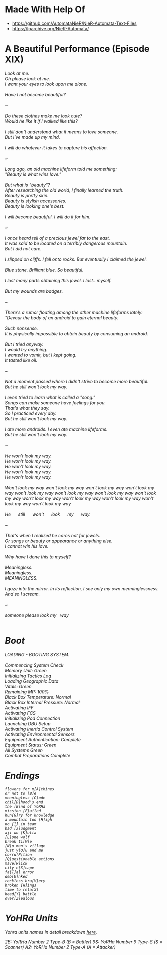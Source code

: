 # Made With Help Of
- https://github.com/AutomataNieR/NieR-Automata-Text-Files
- https://lparchive.org/NieR-Automata/

# A Beautiful Performance (Episode XIX)

<i>Look at me.</i><br>
<i>Oh please look at me.</i><br>
<i>I want your eyes to look upon me alone.</i><br>
<br>
<i>Have I not become beautiful?</i><br>
<br>
~<br>
<br>
<i>Do these clothes make me look cute?<br>
<i>Would he like it if I walked like this?</i><br>
<br>
<i>I still don't understand what it means to love someone.</i><br>
<i>But I've made up my mind.</i><br>
<br>
<i>I will do whatever it takes to capture his affection.</i><br>
<br>
~<br>
<br>
<i>Long ago, an old machine lifeform told me something:</i><br>
<i>"Beauty is what wins love."</i><br>
<br>
<i>But what is "beauty"?</i><br>
<i>After researching the old world, I finally learned the truth.</i><br>
<i></i>Beauty is pretty skin.<br>
<i></i>Beauty is stylish accessories.<br>
<i></i>Beauty is looking one's best.<br>
<br>
<i>I will become beautiful. I will do it for him.</i><br>
<br>
~<br>
<br>
<i>I once heard tell of a precious jewel far to the east.</i><br>
<i>It was said to be located on a terribly dangerous mountain.</i><br>
<i>But I did not care.</i><br>
<br>
<i>I slipped on cliffs. I fell onto rocks. But eventually I claimed the jewel.</i><br>
<br>
<i>Blue stone. Brilliant blue. So beautiful.</i><br>
<br>
<i>I lost many parts obtaining this jewel. I lost...myself.</i><br>
<br>
<i>But my wounds are badges.</i><br>
<br>
~<br>
<br>
<i>There's a rumor floating among the other machine lifeforms lately:</i><br>
<i>"Devour the body of an android to gain eternal beauty.</i><br>
<br>
<i>Such nonsense.</i><br>
<i>It is physically impossible to obtain beauty by consuming an android.</i><br>
<br>
<i>But I tried anyway.</i><br>
<i>I would try anything.</i><br>
<i>I wanted to vomit, but I kept going.</i><br>
<i>It tasted like oil.</i><br>
<br>
~<br>
<br>
<i>Not a moment passed where I didn't strive to become more beautiful.</i><br>
<i>But he still won't look my way.</i><br>
<br>
<i>I even tried to learn what is called a "song."</i><br>
<i>Songs can make someone have feelings for you.</i><br>
<i>That's what they say.</i><br>
<i>So I practiced every day.</i><br>
<i>But he still won't look my way.</i><br>
<br>
<i>I ate more androids. I even ate machine lifeforms.</i><br>
<i>But he still won't look my way.</i><br>
<br>
~<br>
<br>
<i>He won't look my way.</i><br>
<i>He won't look my way.</i><br>
<i>He won't look my way.</i><br>
<i>He won't look my way.</i><br>
<i>He won't look my way.</i><br>
<br>
<i>Won't look my way won't look my way won't look my way won't look my way won't
look my way won't look my way won't look my way won't look my way won't look my
way won't look my way won't look my way won't look my way won't look my way</i><br>
<br>
<i>He&nbsp;&nbsp;&nbsp;&nbsp;&nbsp;&nbsp;still&nbsp;&nbsp;&nbsp;&nbsp;&nbsp;&nbsp;won't&nbsp;&nbsp;&nbsp;&nbsp;&nbsp;&nbsp;look&nbsp;&nbsp;&nbsp;&nbsp;&nbsp;&nbsp;my&nbsp;&nbsp;&nbsp;&nbsp;&nbsp;&nbsp;way.</i><br>
<br>
~<br>
<br>
<i>That's when I realized he cares not for jewels.</i><br>
<i>Or songs or beauty or appearance or anything else.</i><br>
<i>I cannot win his love.</i><br>
<br>
<i>Why have I done this to myself?</i><br>
<br>
<i>Meaningless.</i><br>
<i>Meaningless.</i><br>
<i>MEANINGLESS.</i><br>
<br>
<i>I gaze into the mirror. In its reflection, I see only my own meaninglessness. And so I scream.</i><br>
<br>
~<br>
<br>
<i>someone please look my&nbsp;&nbsp;&nbsp;way</i><br>
<br>

# Boot

LOADING - BOOTING SYSTEM.<br>
<br>
<i>
Commencing System Check<br>
Memory Unit: Green<br>
Initializing Tactics Log<br>
Loading Geographic Data<br>
Vitals: Green<br>
Remaining MP: 100%<br>
Black Box Temperature: Normal<br>
Black Box Internal Pressure: Normal<br>
Activating IFF<br>
Activating FCS<br>
Initializing Pod Connection<br>
Launching DBU Setup<br>
Activating Inertia Control System<br>
Activating Environmental Sensors<br>
Equipment Authentication: Complete<br>
Equipment Status: Green<br>
All Systems Green<br>
Combat Preparations Complete<br>
</i>


# Endings
```gql
flowers for m[A]chines
or not to [B]e
meaningless [C]ode
chil[D]hood's end
the [E]nd of YoRHa
mission [F]ailed
hun[G]ry for knowledge
a mountain too [H]igh
no [I] in team
bad [J]udgment
aji wo [K]utta
[L]one wolf
break ti[M]e
[N]o man's village
just y[O]u and me
corru[P]tion
[Q]uestionable actions
mave[R]ick
city e[S]cape
fa[T]al error
deb[U]nked
reckless bra[V]ery
broken [W]ings
time to rela[X]
head[Y] battle
over[Z]ealous
```

# YoHRa Units
Yohra units names in detail breakdown [here](https://nier.fandom.com/wiki/YoRHa).

2B: YoRHa Number 2 Type-B (B = Battler)
9S: YoRHa Number 9 Type-S (S = Scanner)
A2: YoRHa Number 2 Type-A (A = Attacker)

